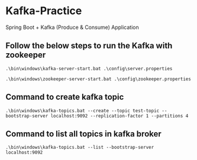 # Kafka-Practice
Spring Boot + Kafka (Produce &amp; Consume) Application

## Follow the below steps to run the Kafka with zookeeper

``` .\bin\windows\kafka-server-start.bat .\config\server.properties ```

``` .\bin\windows\zookeeper-server-start.bat .\config\zookeeper.properties ```

## Command to create kafka topic
``` .\bin\windows\kafka-topics.bat --create --topic test-topic --bootstrap-server localhost:9092 --replication-factor 1 --partitions 4 ```

## Command to list all topics in kafka broker
``` .\bin\windows\kafka-topics.bat --list --bootstrap-server localhost:9092 ```
